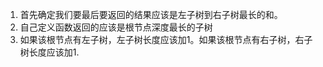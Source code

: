 1. 首先确定我们要最后要返回的结果应该是左子树到右子树最长的和。
2. 自己定义函数返回的应该是根节点深度最长的子树
3. 如果该根节点有左子树，左子树长度应该加1。如果该根节点有右子树，右子树长度应该加1.